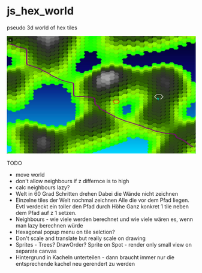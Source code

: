# js_hex_world

pseudo 3d world of hex tiles

![Preview](https://github.com/Christian-Adler/js_hex_world/blob/main/preview.jpg?raw=true)

TODO

- move world
- don't allow neighbours if z differnce is to high
- calc neighbours lazy?
- Welt in 60 Grad Schritten drehen
  Dabei die Wände nicht zeichnen
- Einzelne tiles der Welt nochmal zeichnen
  Alle die vor dem Pfad liegen. Evtl verdeckt ein toller den Pfad durch Höhe
  Ganz konkret 1 tile neben dem Pfad auf z 1 setzen.
- Neighbours - wie viele werden berechnet und wie viele wären es, wenn man lazy berechnen würde
- Hexagonal popup menu on tile selction?
- Don't scale and translate but really scale on drawing
- Sprites - Trees? DrawOrder? Sprite on Spot - render only small view on separate canvas
- Hintergrund in Kacheln unterteilen - dann braucht immer nur die entsprechende kachel neu gerendert zu werden